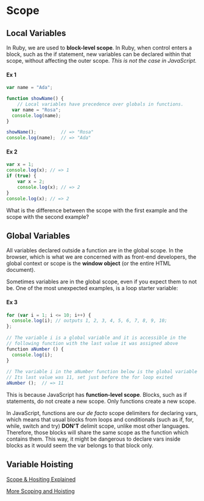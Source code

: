 # Scope

## Local Variables
In Ruby, we are used to **block-level scope**. In Ruby, when control enters a block, such as the if statement, new variables can be declared within that scope, without affecting the outer scope. _This is not the case in JavaScript._

#### Ex 1
```javascript
var name = "Ada";

function showName() {
	// Local variables have precedence over globals in functions.
  var name = "Rosa";
  console.log(name);
}

showName();         // => "Rosa"
console.log(name);  // => "Ada"
```

#### Ex 2
```javascript
var x = 1;
console.log(x); // => 1
if (true) {
	var x = 2;
	console.log(x); // => 2
}
console.log(x); // => 2
```

What is the difference between the scope with the first example and the scope with the second example?

## Global Variables
All variables declared outside a function are in the global scope. In the browser, which is what we are concerned with as front-end developers, the global context or scope is the **window object** (or the entire HTML document).

Sometimes variables are in the global scope, even if you expect them to not be.
One of the most unexpected examples, is a loop starter variable:
#### Ex 3
```javascript
for (var i = 1; i <= 10; i++) {
  console.log(i); // outputs 1, 2, 3, 4, 5, 6, 7, 8, 9, 10;​
};
​
​// The variable i is a global variable and it is accessible in the
// following function with the last value it was assigned above ​
​function aNumber () {
  console.log(i);
}
​
​// The variable i in the aNumber function below is the global variable i that was changed in the for loop above.
// Its last value was 11, set just before the for loop exited
aNumber ();  // => 11​
```

This is because JavaScript has **function-level scope**. Blocks, such as if statements, do not create a new scope. Only functions create a new scope.

In JavaScript, functions are our _de facto_ scope delimiters for declaring vars, which means that usual blocks from loops and conditionals (such as if, for, while, switch and try) **DON'T** delimit scope, unlike most other languages. Therefore, those blocks will share the same scope as the function which contains them. This way, it might be dangerous to declare vars inside blocks as it would seem the var belongs to that block only.

## Variable Hoisting
[Scope & Hositing Explained](http://javascriptissexy.com/javascript-variable-scope-and-hoisting-explained/)

[More Scoping and Hoisting](http://www.adequatelygood.com/JavaScript-Scoping-and-Hoisting.html)
